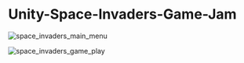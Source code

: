 # Unity-Space-Invaders-Game-Jam




![space_invaders_main_menu](https://user-images.githubusercontent.com/55373866/224453083-41568f3c-47ab-409d-ab34-31feee820597.png)





![space_invaders_game_play](https://user-images.githubusercontent.com/55373866/224452954-8a9d5a9e-7a60-4214-a00a-582a7e173f34.png)
